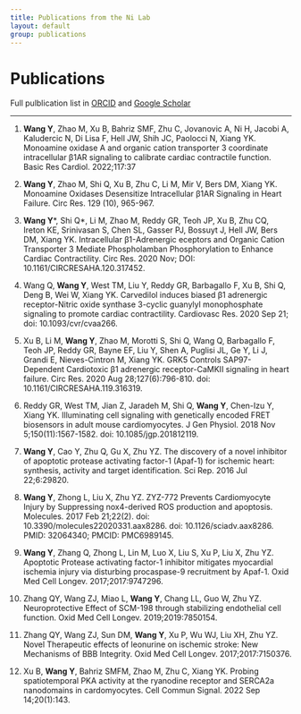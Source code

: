```yaml
---
title: Publications from the Ni Lab
layout: default
group: publications
---
```



# Publications


Full pulblication list in [ORCID](https://orcid.org/0000-0001-7268-0306) and [Google Scholar](xxx.com)

---


1. **Wang Y**, Zhao M, Xu B, Bahriz SMF, Zhu C, Jovanovic A, Ni H, Jacobi A, Kaludercic N, Di Lisa F, Hell JW, Shih JC, Paolocci N, Xiang YK. Monoamine oxidase A and organic cation transporter 3 coordinate intracellular β1AR signaling to calibrate cardiac contractile function. Basic Res Cardiol. 2022;117:37   

1. **Wang Y**, Zhao M, Shi Q, Xu B, Zhu C, Li M, Mir V, Bers DM, Xiang YK. Monoamine Oxidases Desensitize Intracellular β1AR Signaling in Heart Failure. Circ Res. 129 (10), 965-967.   

1. **Wang Y***, Shi Q*, Li M, Zhao M, Reddy GR, Teoh JP, Xu B, Zhu CQ, Ireton KE, Srinivasan S, Chen SL, Gasser PJ, Bossuyt J, Hell JW, Bers DM, Xiang YK. Intracellular β1-Adrenergic eceptors and Organic Cation Transporter 3 Mediate Phospholamban Phosphorylation to Enhance Cardiac Contractility. Circ Res. 2020 Nov; DOI: 10.1161/CIRCRESAHA.120.317452.   

1. Wang Q, **Wang Y**, West TM, Liu Y, Reddy GR, Barbagallo F, Xu B, Shi Q, Deng B, Wei W, Xiang YK. Carvedilol induces biased β1 adrenergic receptor-Nitric oxide synthase 3-cyclic guanylyl monophosphate signaling to promote cardiac contractility. Cardiovasc Res. 2020 Sep 21; doi: 10.1093/cvr/cvaa266.  

1. Xu B, Li M, **Wang Y**, Zhao M, Morotti S, Shi Q, Wang Q, Barbagallo F, Teoh JP, Reddy GR, Bayne EF, Liu Y, Shen A, Puglisi JL, Ge Y, Li J, Grandi E, Nieves-Cintron M, Xiang YK. GRK5 Controls SAP97-Dependent Cardiotoxic β1 adrenergic receptor-CaMKII signaling in heart failure. Circ Res. 2020 Aug 28;127(6):796-810. doi: 10.1161/CIRCRESAHA.119.316319.   
1. Reddy GR, West TM, Jian Z, Jaradeh M, Shi Q, **Wang Y**, Chen-Izu Y, Xiang YK. Illuminating cell signaling with genetically encoded FRET biosensors in adult mouse cardiomyocytes. J Gen Physiol. 2018 Nov 5;150(11):1567-1582. doi: 10.1085/jgp.201812119.     

1. **Wang Y**, Cao Y, Zhu Q, Gu X, Zhu YZ. The discovery of a novel inhibitor of apoptotic protease activating factor-1 (Apaf-1) for ischemic heart: synthesis, activity and target identification. Sci Rep. 2016 Jul 22;6:29820.   

1. **Wang Y**, Zhong L, Liu X, Zhu YZ. ZYZ-772 Prevents Cardiomyocyte Injury by Suppressing nox4-derived ROS production and apoptosis. Molecules. 2017 Feb 21;22(2). doi: 10.3390/molecules22020331.aax8286. doi: 10.1126/sciadv.aax8286. PMID: 32064340; PMCID: PMC6989145.    

1. **Wang Y**, Zhang Q, Zhong L, Lin M, Luo X, Liu S, Xu P, Liu X, Zhu YZ. Apoptotic Protease activating factor-1 inhibitor mitigates myocardial ischemia injury via disturbing procaspase-9 recruitment by Apaf-1. Oxid Med Cell Longev. 2017;2017:9747296.

1. Zhang QY, Wang ZJ, Miao L, **Wang Y**, Chang LL, Guo W, Zhu YZ. Neuroprotective Effect of SCM-198 through stabilizing endothelial cell function. Oxid Med Cell Longev. 2019;2019:7850154.   

1. Zhang QY, Wang ZJ, Sun DM, **Wang Y**, Xu P, Wu WJ, Liu XH, Zhu YZ. Novel Therapeutic effects of leonurine on ischemic stroke: New Mechanisms of BBB Integrity. Oxid Med Cell Longev. 2017;2017:7150376.  

1. Xu B, **Wang Y**, Bahriz SMFM, Zhao M, Zhu C, Xiang YK. Probing spatiotemporal PKA activity at the ryanodine receptor and SERCA2a nanodomains in cardomyocytes. Cell Commun Signal. 2022 Sep 14;20(1):143.   






